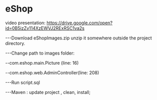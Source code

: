 # eShop

video presentation: https://drive.google.com/open?id=0B5izZv114XzEWVJ2RExRSC1va2s

---Download eShopImages.zip unzip it somewhere outside the project directory.

---Change path to images folder:

  --com.eshop.main.Picture (line: 16)
  
  --com.eshop.web.AdminController(line: 208)
  
  
---Run script.sql

---Maven : update project , clean, install;
